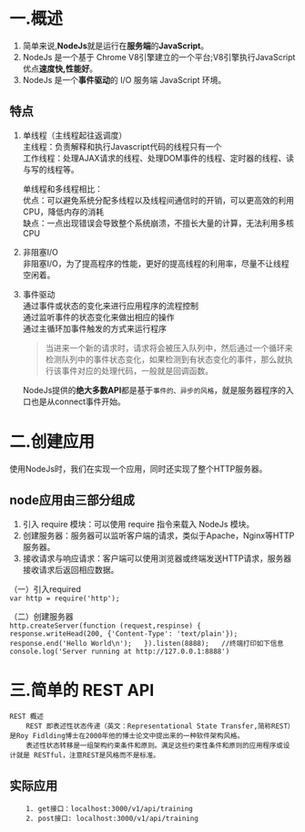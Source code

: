 # 一.概述

1. 简单来说,**NodeJs**就是运行在**服务端**的**JavaScript**。
2. NodeJs 是一个基于 Chrome V8引擎建立的一个平台;V8引擎执行JavaScript优点**速度快,性能好**。
3. NodeJs 是一个**事件驱动**的 I/O 服务端 JavaScript 环境。

## 特点

1. 单线程（主线程起往返调度）  
	主线程：负责解释和执行Javascript代码的线程只有一个  
	工作线程：处理AJAX请求的线程、处理DOM事件的线程、定时器的线程、读与写的线程等。  
	
	单线程和多线程相比：  
	优点：可以避免系统分配多线程以及线程间通信时的开销，可以更高效的利用CPU，降低内存的消耗  
	缺点：一点出现错误会导致整个系统崩溃，不擅长大量的计算，无法利用多核CPU
	
2. 非阻塞I/O	  
	非阻塞I/O，为了提高程序的性能，更好的提高线程的利用率，尽量不让线程空闲着。  
	
3. 事件驱动  
	通过事件或状态的变化来进行应用程序的流程控制  
	通过监听事件的状态变化来做出相应的操作  
	通过主循环加事件触发的方式来运行程序  
	>当进来一个新的请求时，请求将会被压入队列中，然后通过一个循环来检测队列中的事件状态变化，如果检测到有状态变化的事件，那么就执行该事件对应的处理代码，一般就是回调函数。  
	
	NodeJs提供的**绝大多数API**都是基于`事件的、异步的风格`，就是服务器程序的入口也是从connect事件开始。

# 二.创建应用  
使用NodeJs时，我们在实现一个应用，同时还实现了整个HTTP服务器。  
	
## node应用由三部分组成
1. 引入 require 模块：可以使用 require 指令来载入 NodeJs 模块。
2. 创建服务器：服务器可以监听客户端的请求，类似于Apache，Nginx等HTTP服务器。
3. 接收请求与响应请求：客户端可以使用浏览器或终端发送HTTP请求，服务器接收请求后返回相应数据。

（一）引入required  
	```
	var http = require('http');
	```
	
（二）创建服务器  
	```
	http.createServer(function (request,respinse) {  
		response.writeHead(200, {'Content-Type': 'text/plain'});  
		response.end('Hello World\n');  
	}).listen(8888);  
	//终端打印如下信息    
	console.log('Server running at http://127.0.0.1:8888')  
	```
	
# 三.简单的 REST API
	REST 概述  
		REST 即表述性状态传递（英文：Representational State Transfer,简称REST）是Roy Fidlding博士在2000年他的博士论文中提出来的一种软件架构风格。  
		表述性状态转移是一组架构约束条件和原则。满足这些约束性条件和原则的应用程序或设计就是 RESTful，注意REST是风格而不是标准。  
	
## 实际应用
		1. get接口：localhost:3000/v1/api/training
		2. post接口: localhost:3000/v1/api/training  
		